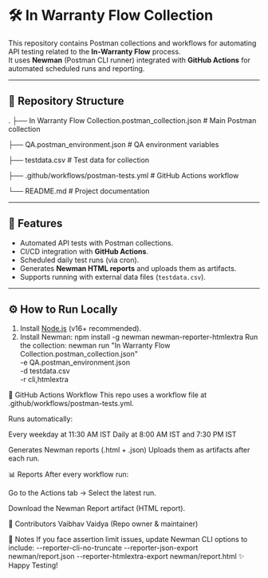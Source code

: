 # 🛠️ In Warranty Flow Collection

This repository contains Postman collections and workflows for automating API testing related to the **In-Warranty Flow** process.  
It uses **Newman** (Postman CLI runner) integrated with **GitHub Actions** for automated scheduled runs and reporting.

---

## 📂 Repository Structure
.
├── In Warranty Flow Collection.postman_collection.json # Main Postman collection

├── QA.postman_environment.json # QA environment variables

├── testdata.csv # Test data for collection

├── .github/workflows/postman-tests.yml # GitHub Actions workflow

└── README.md # Project documentation


---

## 🚀 Features
- Automated API tests with Postman collections.  
- CI/CD integration with **GitHub Actions**.  
- Scheduled daily test runs (via cron).  
- Generates **Newman HTML reports** and uploads them as artifacts.  
- Supports running with external data files (`testdata.csv`).  

---

## ⚙️ How to Run Locally
1. Install [Node.js](https://nodejs.org) (v16+ recommended).
2. Install Newman:
  npm install -g newman newman-reporter-htmlextra
Run the collection:
newman run "In Warranty Flow Collection.postman_collection.json" \
   -e QA.postman_environment.json \
   -d testdata.csv \
   -r cli,htmlextra
   
🔄 GitHub Actions Workflow
This repo uses a workflow file at .github/workflows/postman-tests.yml.

Runs automatically:

Every weekday at 11:30 AM IST
Daily at 8:00 AM IST and 7:30 PM IST

Generates Newman reports (.html + .json)
Uploads them as artifacts after each run.

📊 Reports
After every workflow run:

Go to the Actions tab → Select the latest run.

Download the Newman Report artifact (HTML report).

👥 Contributors
Vaibhav Vaidya (Repo owner & maintainer)

📌 Notes
If you face assertion limit issues, update Newman CLI options to include:
--reporter-cli-no-truncate
--reporter-json-export newman/report.json
--reporter-htmlextra-export newman/report.html
✨ Happy Testing!

